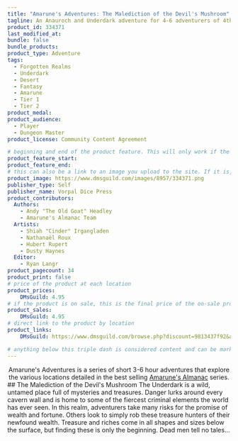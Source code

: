```yaml
---
title: "Amarune's Adventures: The Malediction of the Devil's Mushroom"
tagline: An Anauroch and Underdark adventure for 4-6 adventurers of 4th-6th level.
product_id: 334371
last_modified_at:
bundle: false
bundle_products:
product_type: Adventure
tags:
  - Forgotten Realms
  - Underdark
  - Desert
  - Fantasy
  - Amarune
  - Tier 1
  - Tier 2
product_medal: 
product_audience:
  - Player
  - Dungeon Master
product_license: Community Content Agreement

# beginning and end of the product feature. This will only work if the site is updated within several weeks of when the feature is supposed to happen. Making a new post counts as updating.
product_feature_start: 
product_feature_end: 
# this can also be a link to an image you upload to the site. If it is, it must start with a "/" or be a full link
product_image: https://www.dmsguild.com/images/8957/334371.png
publisher_type: Self
publisher_name: Vorpal Dice Press
product_contributors:
  Authors:
    - Andy "The Old Goat" Headley
    - Amarune's Almanac Team
  Artists:
    - Shiah "Cinder" Irgangladen
    - Nathanaël Roux
    - Hubert Rupert
    - Dusty Haynes
  Editor:
    - Ryan Langr
product_pagecount: 34
product_print: false
# price of the product at each location
product_prices:
    DMsGuild: 4.95
# if the product is on sale, this is the final price of the on-sale product for each location that it is on sale. The sales % will be calculated and displayed based on the difference between product_prices and product_sales
product_sales:
    DMsGuild: 4.95
# direct link to the product by location
product_links:
    DMsGuild: https://www.dmsguild.com/browse.php?discount=9813437f92&affiliate_id=1713687

# anything below this triple dash is considered content and can be markup or html. It should be fully HTML compatible as long as your tags are formatted correctly.
---
```

<center>Amarune's Adventures is a series of short 3-6 hour adventures that explore the various locations detailed in the best selling <a href="#amarune#">Amarune's Almanac</a> series.</center>
## The Malediction of the Devil's Mushroom
The Underdark is a wild, untamed place full of mysteries and treasures. Danger lurks around every cavern wall and is home to some of the fiercest criminal elements the world has ever seen. In this realm, adventurers take many risks for the promise of wealth and fortune. Others look to simply rob these treasure hunters of their newfound wealth. Treasure and riches come in all shapes and sizes below the surface, but finding these is only the beginning. Dead men tell no tales…